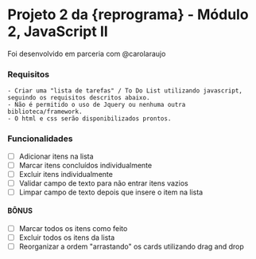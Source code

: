  # Projeto 2 da {reprograma} - Módulo 2, JavaScript II

 Foi desenvolvido em parceria com @carolaraujo 

 ### Requisitos
 ```
- Criar uma "lista de tarefas" / To Do List utilizando javascript, seguindo os requisitos descritos abaixo.
- Não é permitido o uso de Jquery ou nenhuma outra biblioteca/framework.
- O html e css serão disponibilizados prontos.
 ```
 
 ### Funcionalidades
- [ ] Adicionar itens na lista
- [ ] Marcar itens concluídos individualmente
- [ ] Excluir itens individualmente
- [ ] Validar campo de texto para não entrar itens vazios
- [ ] Limpar campo de texto depois que insere o item na lista

 #### BÔNUS
- [ ] Marcar todos os itens como feito
- [ ] Excluir todos os itens da lista
- [ ] Reorganizar a ordem "arrastando" os cards utilizando drag and drop
